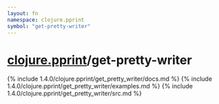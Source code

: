 ```yaml
---
layout: fn
namespace: clojure.pprint
symbol: "get-pretty-writer"
---
```


# [clojure.pprint](../)/get-pretty-writer

{% include 1.4.0/clojure.pprint/get_pretty_writer/docs.md %}
{% include 1.4.0/clojure.pprint/get_pretty_writer/examples.md %}
{% include 1.4.0/clojure.pprint/get_pretty_writer/src.md %}

